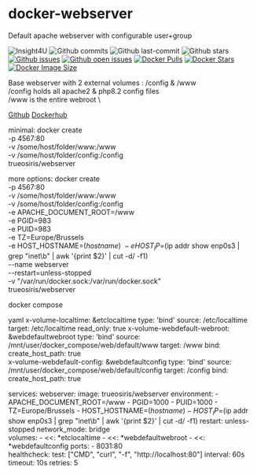 # docker-webserver
Default apache webserver with configurable user+group



![Insight4U](https://img.shields.io/badge/Insight-4U-f08060)
![Github commits](https://i4ubadges.chau.bet/github/commits/insight4upublic/webserver/main?cache=600)
![Github last-commit](https://i4ubadges.chau.bet/github/last-commit/insight4upublic/webserver/main?cache=600)
![Github stars](https://i4ubadges.chau.bet/github/stars/insight4upublic/webserver?cache=600)
[![Github issues](https://i4ubadges.chau.bet/github/issues/insight4upublic/webserver?cache=600)](https://github.com/insight4upublic/webserver/issues?q=is%3Aissue%20)
[![Github open issues](https://i4ubadges.chau.bet/github/open-issues/Dedalus-Insight4U/I4U-LinkD?cache=600)](https://github.com/Dedalus-Insight4U/I4U-LinkD/issues)
[![Docker Pulls](https://badgen.net/docker/pulls/insight4upublic/webserver?icon=docker&label=pulls)](https://hub.docker.com/r/insight4upublic/webserver/)
[![Docker Stars](https://badgen.net/docker/stars/insight4upublic/webserver?icon=docker&label=stars)](https://hub.docker.com/r/insight4upublic/webserver/)
[![Docker Image Size](https://badgen.net/docker/size/insight4upublic/webserver?icon=docker&label=image%20size)](https://hub.docker.com/r/insight4upublic/webserver/)

Base webserver with 2 external volumes : /config & /www \
/config holds all apache2 & php8.2 config files \
/www is the entire webroot \

[Github](https://github.com/TimChaubet-I4U/docker-webserver) [Dockerhub](https://hub.docker.com/repository/docker/insight4upublic/webserver)

minimal:
docker create \
      -p 4567:80 \
      -v /some/host/folder/www:/www \
      -v /some/host/folder/config:/config \
      trueosiris/webserver

more options:
docker create \
      -p 4567:80 \
      -v /some/host/folder/www:/www \
      -v /some/host/folder/config:/config \
      -e APACHE_DOCUMENT_ROOT=/www \
      -e PGID=983 \
      -e PUID=983 \
      -e TZ=Europe/Brussels \
      -e HOST_HOSTNAME=$(hostname) \
      -e HOST_IP=$(ip addr show enp0s3 | grep "inet\b" | awk '{print $2}' | cut -d/ -f1) \
      --name webserver  \
      --restart=unless-stopped \
      -v "/var/run/docker.sock:/var/run/docker.sock" \
      trueosiris/webserver


docker compose

yaml
x-volume-localtime:
  &etclocaltime
  type: 'bind'
  source: /etc/localtime
  target: /etc/localtime
  read_only: true
x-volume-webdefault-webroot:
  &webdefaultwebroot
  type: 'bind'
  source: /mnt/user/docker_compose/web/default/www
  target: /www
  bind:
    create_host_path: true  
x-volume-webdefault-config:
  &webdefaultconfig
  type: 'bind'
  source: /mnt/user/docker_compose/web/default/config
  target: /config
  bind:
    create_host_path: true

services:
  webserver:
    image: trueosiris/webserver
    environment:
      - APACHE_DOCUMENT_ROOT=/www 
      - PGID=1000 
      - PUID=1000 
      - TZ=Europe/Brussels 
      - HOST_HOSTNAME=$(hostname) 
      - HOST_IP=$(ip addr show enp0s3 | grep "inet\b" | awk '{print $2}' | cut -d/ -f1) 
    restart: unless-stopped
    network_mode: bridge     
    volumes: 
      - <<: *etclocaltime
      - <<: *webdefaultwebroot 
      - <<: *webdefaultconfig 
    ports:
      - 8031:80  
    healthcheck:
      test: ["CMD", "curl", "-f", "http://localhost:80"]
      interval: 60s
      timeout: 10s
      retries: 5
